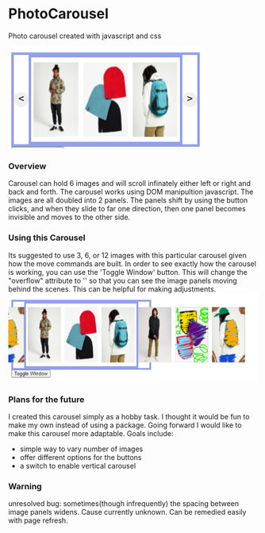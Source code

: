 # PhotoCarousel
Photo carousel created with javascript and css

![](images/readme-images/carousel_1.PNG)
 
### Overview
Carousel can hold 6 images and will scroll infinately either left or right and back and forth.
The carousel works using DOM manipultion javascript. The images are all doubled into 2 panels. The panels shift by using the button clicks, and when they slide to far one direction, then one panel becomes invisible and moves to the other side.  

### Using this Carousel
Its suggested to use 3, 6, or 12 images with this particular carousel given how the move commands are built. 
In order to see exactly how the carousel is working, you can use the 'Toggle Window' button. This will change the "overflow" attribute to '' so that you can see the image panels moving behind the scenes. This can be helpful for making adjustments.
![](images/readme-images/carousel_2.PNG)

### Plans for the future
I created this carousel simply as a hobby task. I thought it would be fun to make my own instead of using a package.
Going forward I would like to make this carousel more adaptable. Goals include:
 - simple way to vary number of images
 - offer different options for the buttons
 - a switch to enable vertical carousel

### Warning
unresolved bug: sometimes(though infrequently) the spacing between image panels widens. Cause currently unknown. Can be remedied easily with page refresh. 
